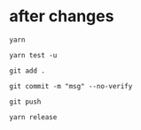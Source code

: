 # after changes

```
yarn

yarn test -u

git add .

git commit -m "msg" --no-verify

git push

yarn release
```

